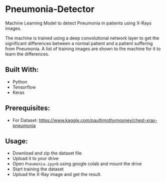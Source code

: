 # Pneumonia-Detector
Machine Learning Model to detect Pneumonia in patients using X-Rays images.

The machine is trained using a deep convolutional network layer to get the significant differences between a normal patient and a patient suffering from Pneumonia.
A list of training images are shown to the machine for it to learn the differences.

## Built With: ##
* Python
* Tensorflow
* Keras

## Prerequisites: ##
* For Dataset: https://www.kaggle.com/paultimothymooney/chest-xray-pneumonia

## Usage: ##
* Download and zip the dataset file
* Upload it to your drive
* Open `Pneumonia.ipynb` using google colab and mount the drive
* Start training the dataset
* Upload the X-Ray image and get the result.
